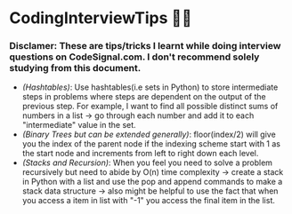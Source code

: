 # CodingInterviewTips 👷‍♂️

### Disclamer: These are tips/tricks I learnt while doing interview questions on CodeSignal.com. I **don't** recommend solely studying from this document.


- *(Hashtables)*: Use hashtables(i.e sets in Python) to store intermediate steps in problems where steps are dependent on the output of the previous step. For example, I want to find all possible distinct sums of numbers in a list -> go through each number and add it to each "intermediate" value in the set.
- *(Binary Trees but can be extended generally)*: floor(index/2) will give you the index of the parent node if the indexing scheme start with 1 as the start node and increments from left to right down each level.
- *(Stacks and Recursion)*: When you feel you need to solve a problem recursively but need to abide by O(n) time complexity -> create a stack in Python with a list and use the pop and append commands to make a stack data structure -> also might be helpful to use the fact that when you access a item in list with "-1" you access the final item in the list.


